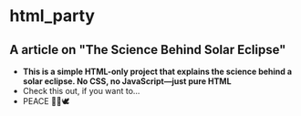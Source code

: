 # html_party
## A article on "The Science Behind Solar Eclipse"<br>
- **This is a simple HTML-only project that explains the science behind a solar eclipse.
No CSS, no JavaScript—just pure HTML**<br>
- Check this out, if you want to...
- PEACE ✌🏻🕊️
